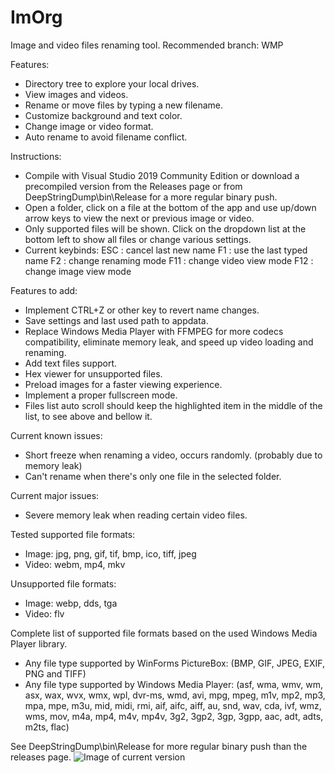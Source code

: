 # ImOrg
Image and video files renaming tool.
Recommended branch: WMP

Features:
- Directory tree to explore your local drives.
- View images and videos.
- Rename or move files by typing a new filename.
- Customize background and text color.
- Change image or video format.
- Auto rename to avoid filename conflict.

Instructions:
- Compile with Visual Studio 2019 Community Edition or download a precompiled version from the Releases page or from DeepStringDump\bin\Release for a more regular binary push.
- Open a folder, click on a file at the bottom of the app and use up/down arrow keys to view the next or previous image or video.
- Only supported files will be shown. Click on the dropdown list at the bottom left to show all files or change various settings.
- Current keybinds:
ESC : cancel last new name
F1  : use the last typed name
F2  : change renaming mode
F11 : change video view mode
F12 : change image view mode

Features to add:
- Implement CTRL+Z or other key to revert name changes.
- Save settings and last used path to appdata.
- Replace Windows Media Player with FFMPEG for more codecs compatibility, eliminate memory leak, and speed up video loading and renaming.
- Add text files support.
- Hex viewer for unsupported files.
- Preload images for a faster viewing experience.
- Implement a proper fullscreen mode.
- Files list auto scroll should keep the highlighted item in the middle of the list, to see above and bellow it.

Current known issues:
- Short freeze when renaming a video, occurs randomly. (probably due to memory leak)
- Can't rename when there's only one file in the selected folder.

Current major issues:
- Severe memory leak when reading certain video files.

Tested supported file formats:
- Image: jpg, png, gif, tif, bmp, ico, tiff, jpeg
- Video: webm, mp4, mkv

Unsupported file formats:
- Image: webp, dds, tga
- Video: flv

Complete list of supported file formats based on the used Windows Media Player library.
- Any file type supported by WinForms PictureBox:
(BMP, GIF, JPEG, EXIF, PNG and TIFF)
- Any file type supported by Windows Media Player:
(asf, wma, wmv, wm, asx, wax, wvx, wmx, wpl, dvr-ms, wmd, avi, mpg, mpeg, m1v, mp2, mp3, mpa, mpe, m3u, mid, midi, rmi, aif, aifc, aiff, au, snd, wav, cda, ivf, wmz, wms, mov, m4a, mp4, m4v, mp4v, 3g2, 3gp2, 3gp, 3gpp, aac, adt, adts, m2ts, flac)

See DeepStringDump\bin\Release for more regular binary push than the releases page.
![Image of current version](https://github.com/dany5639/ImOrg/releases/download/1.0/2020-01-18.17_11_32-ImOrg.jpg)
